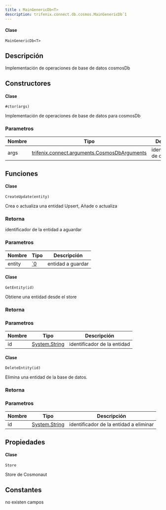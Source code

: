 ```yaml
---
title : MainGenericDb<T>
description: trifenix.connect.db.cosmos.MainGenericDb`1
---
```




<CodeBlock slots = 'heading, code' repeat = '1' languages = 'C#' />

#### Clase
```
MainGenericDb<T>
```

## Descripción
Implementación de operaciones de base de datos cosmosDb
## Constructores


<CodeBlock slots = 'heading, code' repeat = '1' languages = 'C#' />

#### Clase
```
#ctor(args)
```


Implementación de operaciones de base de datos para cosmosDb
### Parametros
| Nombre | Tipo | Descripción |
| ------ | ---- | ----------- |
| args | [trifenix.connect.arguments.CosmosDbArguments](#T-trifenix-connect-arguments-CosmosDbArguments 'trifenix.connect.arguments.CosmosDbArguments') | identificaciones de cosmosDb |

## Funciones


<CodeBlock slots = 'heading, code' repeat = '1' languages = 'C#' />

#### Clase
```
CreateUpdate(entity)
```


Crea o actualiza una entidad 
Upsert, Añade o actualiza
### Retorna
identificador de la entidad a aguardar
### Parametros
| Nombre | Tipo | Descripción |
| ------ | ---- | ----------- |
| entity | [\`0](#T-`0 '`0') | entidad a guardar |

<CodeBlock slots = 'heading, code' repeat = '1' languages = 'C#' />

#### Clase
```
GetEntity(id)
```


Obtiene una entidad desde el store
### Retorna

### Parametros
| Nombre | Tipo | Descripción |
| ------ | ---- | ----------- |
| id | [System.String](http://msdn.microsoft.com/query/dev14.query?appId=Dev14IDEF1&l=EN-US&k=k:System.String 'System.String') | identificador de la entidad |

<CodeBlock slots = 'heading, code' repeat = '1' languages = 'C#' />

#### Clase
```
DeleteEntity(id)
```


Elimina una entidad de la base de datos.
### Retorna

### Parametros
| Nombre | Tipo | Descripción |
| ------ | ---- | ----------- |
| id | [System.String](http://msdn.microsoft.com/query/dev14.query?appId=Dev14IDEF1&l=EN-US&k=k:System.String 'System.String') | identificador de la entidad a eliminar |
## Propiedades


<CodeBlock slots = 'heading, code' repeat = '1' languages = 'C#' />

#### Clase
```
Store
```


Store de Cosmonaut
## Constantes
no existen campos

